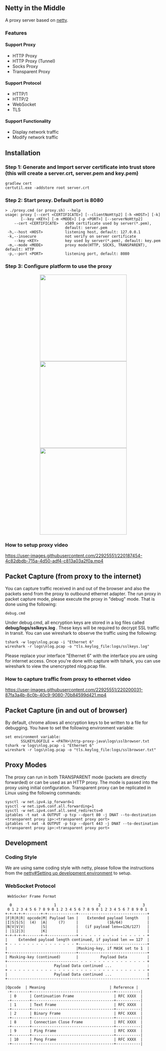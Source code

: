 ## Netty in the Middle

A proxy server based on [netty](https://github.com/netty/netty).

### Features

#### Support Proxy
- HTTP Proxy
- HTTP Proxy (Tunnel)
- Socks Proxy
- Transparent Proxy

#### Support Protocol
- HTTP/1
- HTTP/2
- WebSocket
- TLS

#### Support Functionality
- Display network traffic
- Modify network traffic

## Installation
### Step 1: Generate and Import server certificate into trust store (this will create a server.crt, server.pem and key.pem)
```
gradlew cert
certutil.exe -addstore root server.crt
```

### Step 2: Start proxy. Default port is 8080
```
> ./proxy.cmd (or proxy.sh) --help
usage: proxy [--cert <CERTIFICATE>] [--clientNoHttp2] [-h <HOST>] [-k]
       [--key <KEY>] [-m <MODE>] [-p <PORT>] [--serverNoHttp2]
    --cert <CERTIFICATE>   x509 certificate used by server(*.pem),
                           default: server.pem
 -h,--host <HOST>          listening host, default: 127.0.0.1
 -k,--insecure             not verify on server certificate
    --key <KEY>            key used by server(*.pem), default: key.pem
 -m,--mode <MODE>          proxy mode(HTTP, SOCKS, TRANSPARENT), default: HTTP
 -p,--port <PORT>          listening port, default: 8080
```

### Step 3: Configure platform to use the proxy
<p align="center">
 <img src="https://github.com/safekids-ai/http-proxy-java/blob/main/docs/images/proxy1.jpg" height="280">
 <img src="https://github.com/safekids-ai/http-proxy-java/blob/main/docs/images/proxy2.jpg" height="280">
 <img src="https://github.com/safekids-ai/http-proxy-java/blob/main/docs/images/proxy3.jpg" height="280">
</p>


### How to setup proxy video
https://user-images.githubusercontent.com/22925551/220187454-4c82dbdb-715a-4d50-adf4-c813a03a2f0a.mp4

## Packet Capture (from proxy to the internet)
You can capture traffic received in and out of the browser and also the packets send from the proxy to outbound ethernet adapter. The run proxy in packet capture mode, please execute the proxy in "debug" mode. That is done using the following:

```
debug.cmd
```

Under debug.cmd, all encryption keys are stored in a log files called <b>debug/logs/sslkeys.log </b>. These keys will be required to decrypt SSL traffic in transit. You can use wireshark to observe the traffic using the following:

```
tshark -w logs\nlog.pcap -i "Ethernet 6" 
wireshark -r logs\nlog.pcap -o "tls.keylog_file:logs/sslkeys.log"
```
Please replace your interface "Ethernet 6" with the interface you are using for internet access. Once you're done with capture with tshark, you can use wireshark to view the unencrypted nlog.pcap file.

### How to capture traffic from proxy to ethernet video
https://user-images.githubusercontent.com/22925551/220200031-87fa3a4b-8c0b-40c9-9080-70b84599d421.mp4

## Packet Capture (in and out of browser)
By default, chrome allows all encryption keys to be written to a file for debugging. You have to set the following environment variable:

```
set environment variable:
       SSLKEYLOGFILE = <PATH>\http-proxy-java\logs\sslbrowser.txt
tshark -w logs\nlog.pcap -i "Ethernet 6" 
wireshark -r logs\nlog.pcap -o "tls.keylog_file:logs/sslbrowser.txt"
```

## Proxy Modes
The proxy can run in both TRANSPARENT mode (packets are directly forwarded) or can be used as an HTTP proxy. The mode is passed into the proxy using initial configuration. Transparent proxy can be replicated in Linux using the following commands:

```
sysctl -w net.ipv4.ip_forward=1
sysctl -w net.ipv6.conf.all.forwarding=1
sysctl -w net.ipv4.conf.all.send_redirects=0
iptables -t nat -A OUTPUT -p tcp --dport 80 -j DNAT --to-destination <transparent proxy ip>:<transparent proxy port>
iptables -t nat -A OUTPUT -p tcp --dport 443 -j DNAT --to-destination <transparent proxy ip>:<transparent proxy port>
```

## Development

### Coding Style

We are using same coding style with netty, please follow the instructions from the [netty#Setting up development environment](https://netty.io/wiki/setting-up-development-environment.html) to setup.
 

### WebSocket Protocol
``` 
 WebSocker Frame Format
 
  0                   1                   2                   3
 0 1 2 3 4 5 6 7 8 9 0 1 2 3 4 5 6 7 8 9 0 1 2 3 4 5 6 7 8 9 0 1
+-+-+-+-+-------+-+-------------+-------------------------------+
|F|R|R|R| opcode|M| Payload len |    Extended payload length    |
|I|S|S|S|  (4)  |A|     (7)     |             (16/64)           |
|N|V|V|V|       |S|             |   (if payload len==126/127)   |
| |1|2|3|       |K|             |                               |
+-+-+-+-+-------+-+-------------+ - - - - - - - - - - - - - - - +
|     Extended payload length continued, if payload len == 127  |
+ - - - - - - - - - - - - - - - +-------------------------------+
|                               |Masking-key, if MASK set to 1  |
+-------------------------------+-------------------------------+
| Masking-key (continued)       |          Payload Data         |
+-------------------------------- - - - - - - - - - - - - - - - +
:                     Payload Data continued ...                :
+ - - - - - - - - - - - - - - - - - - - - - - - - - - - - - - - +
|                     Payload Data continued ...                |
+---------------------------------------------------------------+

|Opcode  | Meaning                             | Reference |
 -+--------+-------------------------------------+-----------|
  | 0      | Continuation Frame                  | RFC XXXX  |
 -+--------+-------------------------------------+-----------|
  | 1      | Text Frame                          | RFC XXXX  |
 -+--------+-------------------------------------+-----------|
  | 2      | Binary Frame                        | RFC XXXX  |
 -+--------+-------------------------------------+-----------|
  | 8      | Connection Close Frame              | RFC XXXX  |
 -+--------+-------------------------------------+-----------|
  | 9      | Ping Frame                          | RFC XXXX  |
 -+--------+-------------------------------------+-----------|
  | 10     | Pong Frame                          | RFC XXXX  |
 -+--------+-------------------------------------+-----------|
```
